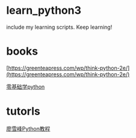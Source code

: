 # learn_python3
include my learning scripts. Keep learning!

# books
[https://greenteapress.com/wp/think-python-2e/](https://greenteapress.com/wp/think-python-2e/)

[零基础学python](https://docs.pythontab.com/learnpython/)


# tutorls
[廖雪峰Python教程](https://www.liaoxuefeng.com/wiki/1016959663602400)

